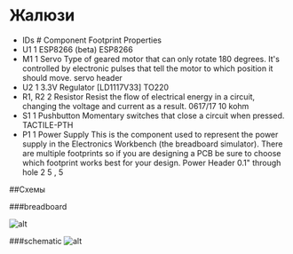 # Жалюзи

- IDs 	# 	Component 	Footprint 	Properties
- U1 	1 	ESP8266 (beta) 	ESP8266
- M1 	1 	Servo Type of geared motor that can only rotate 180 degrees. It's controlled by electronic pulses that tell the motor to which position it should move. 	servo header
- U2 	1 	3.3V Regulator [LD1117V33] 	TO220
- R1, R2 	2 	Resistor Resist the flow of electrical energy in a circuit, changing the voltage and current as a result. 	0617/17 	10 kohm
- S1 	1 	Pushbutton Momentary switches that close a circuit when pressed. 	TACTILE-PTH
- P1 	1 	Power Supply This is the component used to represent the power supply in the Electronics Workbench (the breadboard simulator). There are multiple footprints so if you are designing a PCB be sure to choose which footprint works best for your design. 	Power Header 0.1" through hole 2 	5 , 5

##Схемы

###breadboard

![alt](https://raw.githubusercontent.com/tretyakovsa/jaluzi/master/tutorial/breadboard.gif)

###schematic
![alt](https://raw.githubusercontent.com/tretyakovsa/jaluzi/master/tutorial/schematic.png)